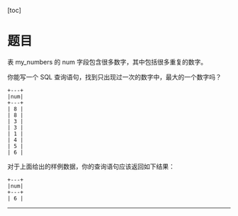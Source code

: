 [toc]

# 题目

表 my_numbers 的 num 字段包含很多数字，其中包括很多重复的数字。

你能写一个 SQL 查询语句，找到只出现过一次的数字中，最大的一个数字吗？

```
+---+
|num|
+---+
| 8 |
| 8 |
| 3 |
| 3 |
| 1 |
| 4 |
| 5 |
| 6 | 
```



对于上面给出的样例数据，你的查询语句应该返回如下结果：

```
+---+
|num|
+---+
| 6 |
```

***